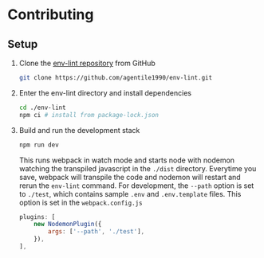 # Contributing

## Setup

1. Clone the [env-lint repository](https://github.com/agentile1990/env-lint) from GitHub
    ``` bash
    git clone https://github.com/agentile1990/env-lint.git
    ```
1. Enter the env-lint directory and install dependencies
    ``` bash
    cd ./env-lint 
    npm ci # install from package-lock.json
    ```
1. Build and run the development stack
    ``` bash
    npm run dev
    ```
    This runs webpack in watch mode and starts node with nodemon watching the transpiled javascript in the `./dist` directory. Everytime you save, webpack will transpile the code and nodemon will restart and rerun the `env-lint` command. For development, the `--path` option is set to `./test`, which contains sample `.env` and `.env.template` files. This option is set in the `webpack.config.js`

    ``` javascript
    plugins: [
        new NodemonPlugin({
            args: ['--path', './test'],
        }),
    ],
    ```
